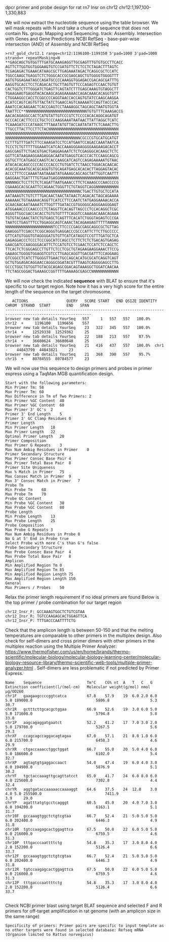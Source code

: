 dpcr primer and probe design for rat rn7 Insr on chr12
chr12:1,197,100-1,330,883

We will now extract the nucleotide sequence using the table browser. We will mask repeats with N and take a chunk of sequence that does not contain Ns. group: Mapping and Sequencing. track: Assembly. Intersection with Genes and Gene Predictions NCBI RefSeq - base-pair-wise intersection (AND) of Assembly and NCBI RefSeq
```
>rn7_gold_chr12.1 range=chr12:1196100-1199350 5'pad=1000 3'pad=1000 strand=+ repeatMasking=N
**GAGCAGCTGTGGTTTGATGCAAAGAGGTTGCGAGTTTGTGTGCCTTCACC
AGTTCTTGGTGGTGGGAAGTGTCCGATGTTCTCTCCTCTAGACTTTAGTC
TCGAGAGACTGAAACATAAGCGCTTGAGAAATAGACTCAGGCGCTCCATC
TGGCCAAGCTGAGGTCTCTGGGCACCGCGAGCAGCTGTGGGGTGGGGTTT
AGTGTGGAGAATAGCCAGATGCCCCAAAGGTGGAGACCGACAGCGATTTG
AAGGTGCACCTCCTCAGACACTGCTTAGTGTTCCCAGAGTCCAACTGTGT
CACTGGTCTTTGGGATCTGAGTTCAGTATCTTTGAGCAAAGTGTAGGCTT
TGAAGAAGTGAGGTACACAAGCAGAGAAAAACCAGACAAACACAGGTGTT
CTGGAAGGCCACCTCGGCCCCAGGTAACCACCAGTGTATCCAAGCAAGGA
ACATCCAGTCAGTGTTACTATCTGAACCAGTCAAAAATCCAGTTACCCAC
AAATCCACAAGAACTCACCGAGTCCTAAAAGGCTAGCAGCTAATGTGGTA
TAATTCC**NNNNNNNNNNNNNNNNNNNNNNNNNNNTGTGTTTCAAAGACCG
AACACAGAGGCCACTCATGTATTGTCCCGTCTCCCCACACAGGCAGATGT
GCCCACCACTTCCCCTGCTCCCAAGGAAATAATAACTTATTAGGCTCATC
TCAAAGATCCCATAAGCTTTAAATATGTTACCAATATATTCTCAAACTTG
TTGCCTTACTTCCTTCTACNNNNNNNNNNNNNNNNNNNNNNNNNNNNNNN
NNNNNNNNNNNNNNNNNNNNNNNNNNNNNNNNNNNNNNNNNNNNNNNNNN
NNNNNNNNNNNNNNNNNNNNNNNNNNNNNNNNNCGCCCGTGCATGCATGT
CCTTTGTTTGATCTTCCAAAGATCCTCCATGAATCCAGACCAAATAATCA
TCCCTCTGTTTTTGGAAATCATCACCAAAGGGAAGGGGAAGAAGACACCT
GAGCGAGTTCTGACGTGACTGAGGAGAATCTCTCGAGGGCACAAGCTCTC
GGTTCATAAGAAGGAAGAGGACAATATGAGGTCACCCACTCCAAGCAGCG
GGTGCTTCATGAGCCAAGTCACCAAGCATCAGTCCAGAGAAAAATGTAAC
ATACACACAGCCCCCACCCCACCCTGTGATCTCTAACCTGGACACAACAC
ACACGCAAATGCACGCAGGTGTGCAGATGAGCACACACTTAGGAGTACAC
ACCCTTTCCCAAAATAATAAAATATGAAAGCAGCAGCTATTGGTCAATTT
GAGGAACTGATTTTGTGAATGAGGNNNNNNNNNNNNNNNNNNNNNNNNNN
NNNNNGCTCCTTCTCTCAGATTAATGAAACCTTCTCAAAGCCCAACCCCG
CGAAAGCACGCAATTCCAGAACTGGGTTCTGTAGGTCAGGNNNNNNNNNN
NNNNNNNNNNNNNNNNNNNNNNNNNNNNNNNNNCTGACTTGTGCTCCATA
AATAAAGTCTGTCTTTGACAACTAACTATAACTCAGACACTAGCAGAAAA
AAAAAACTGTAAAAACAGGTTCATCCTTCCAATCTATGAGGAAAACACCA
GCAACAACAATAAAATCTTGGTTTGATACCGTGGGGGCAGGGAAGGGAGT
ATGGAAACCCCAACCCCTCTAGGTTCACAGTTAGCCCTCCACAGGCTCGC
AGGGTTGGCGACCACACCTGTGTGTTTTCAGGTCCAAAGACAAACAGAAA
TGTGTACGAACTATCTGTGAGCTCAGTTTCACATCTGGGTAGAGTCCCGA
TAATCCTGAGTTTCCTGGAGGCAGTCAAACTACAGAAGAGTTTTTANNNN
NNNNNNNNNNNNNNNNNNNNNTCCTTCCCCGAGCGAGCAGGCGCTGTTAG
GAAGGGTTCGACCTCGGCAGGGTGAGGACCCGCCCATTCTTCTTGCCCCC
GTTCATGTGGGTGTAGGGGATGTGTTCATCATAGGTCCGTTTGATGCTCA
GAGAGGACCCTCCCTCCCGGCATCCAGCCTCTTCTCTCTGACAGTGAGAG
GAACGATCCAAGGGGACATTCTCCATGTCCTCGAACTCCATCTCCAGCTC
TTCACTCTCGGGAGCCTTGTTCTCCTCGCTGTAGAAGAAGGAAACTTCCG
GAAAGCTGGGGTGGAGGTCGTCCTTGAGCAGGTTGACGATTTCCAGGAAG
GTCGGCCTCATCTTGGGGTTGAACTGCCAGCACATGCGCATCAGGTCAGT
GCTGTGGAGACAGGAACCAGGGCGGATACGTTTAAGTCAGGGGAGCCTTG
GCCCTGGCTGTGGTTGTACGCAGAGCGGACAGTAAAGGCTGGATCAACAA
TTCTAGCGGGACTGAAAGCCGGTTTTGAAAAGCGAGCCNNNNNNNNNNNN
```
We will now check the indicated **sequence** with BLAT to ensure that it's specific to our target region. Note how it has a very high score for the entire length of the sequence on the target chromosome.
```
   ACTIONS                 QUERY   SCORE START   END QSIZE IDENTITY  CHROM  STRAND  START       END   SPAN
------------------------------------------------------------------------------------------------------------
browser new tab details YourSeq   557     1   557   557   100.0%  chr12  +     1196100   1196656    557
browser new tab details YourSeq    23   322   345   557   100.0%  chr14  +    12529338  12529362     25
browser new tab details YourSeq    22   188   213   557    87.5%  chr14  +    36680624  36680648     25
browser new tab details YourSeq    21   416   437   557   100.0%  chr1   -    44843799  44843821     23
browser new tab details YourSeq    21   368   390   557    95.7%  chr15  +    80784555  80784577     23
```
We will now use this sequence to design primers and probes in primer express using a TaqMan MGB quantification design. 
```
Start with the following parameters:
Min Primer Tm: 58
Max Primer Tm: 60
Max Difference in Tm of Two Primers: 2
Min Primer %GC Content	40
Max Primer %GC Content	60
Max Primer 3' GC's	2
Primer 3' End Length	5
Primer 3' GC Clamp Residues	0
Primer Length	
Min Primer Length	18
Max Primer Length	22
Optimal Primer Length	20
Primer Composition	
Max Primer G Repeats	3
Max Num Ambig Residues in Primer	0
Primer Secondary Structure	
Max Primer Consec Base Pair	4
Max Primer Total Base Pair	8
Primer Site Uniqueness	
Max % Match in Primer	75
Max Consec Match in Primer	9
Max 3' Consec Match in Primer	7
Probe Tm	
Min Probe Tm	68
Max Probe Tm	70
Probe GC Content	
Min Probe %GC Content	30
Max Probe %GC Content	80
Probe Length	
Min Probe Length	13
Max Probe Length	25
Probe Composition	
Max Probe G Repeats	3
Max Num Ambig Residues in Probe	0
No G at 5' End in Probe	true
Select Probe with more C's than G's	false
Probe Secondary Structure	
Max Probe Consec Base Pair	4
Max Probe Total Base Pair	8
Amplicon	
Min Amplified Region Tm	0
Max Amplified Region Tm	85
Min Amplified Region Length	75
Max Amplified Region Length	150
General	
Max Primers / Probes	50
```
Relax the primer length requirement if no ideal primers are found
Below is the top primer / probe combination for our target region

```
chr12_Insr_F: GCCAAAGTGGCTCTGTCGTAA
chr12_Insr_R: TGTCCAAGAGCACTGGAGTTCA
chr12_Insr_P: TTTGACCCAATTTTCTG
```

Check that the amplicon length is between 50-150 and that the melting temperatures are comparable to other primers in the multiplex design. Also check for self-dimers and cross primer dimers with other primers in the multiplex reaction using the Multiple Primer Analyzer: https://www.thermofisher.com/us/en/home/brands/thermo-scientific/molecular-biology/molecular-biology-learning-center/molecular-biology-resource-library/thermo-scientific-web-tools/multiple-primer-analyzer.html . Self-dimers are less problematic if not predicted by Primer Express. 

```
Name  	Sequence                	Tm°C	CG%	nt	A	T	C	G	Extinction coefficient(l/(mol·cm)	Molecular weight(g/mol)	nmol	µg/OD260
chr1F 	gaagaagccccggtcatca     	67.8	57.9	19	6.0	2.0	6.0	5.0	189000.0                         	5806.8                 	5.3 	30.7
chr1R 	gctttcttgcacgctggaa     	66.9	52.6	19	3.0	6.0	5.0	5.0	171600.0                         	5794.8                 	5.8 	33.8
chr1P 	aagcagaggatgaatct       	52.2	41.2	17	7.0	3.0	2.0	5.0	179700.0                         	5267.5                 	5.6 	29.3
chrXF 	ccagcagccaggacagtagaa   	67.0	57.1	21	8.0	1.0	6.0	6.0	215700.0                         	6458.3                 	4.6 	29.9
chrXR 	ctgaccaaacctggctggat    	66.7	55.0	20	5.0	4.0	6.0	5.0	186600.0                         	6102.0                 	5.4 	32.7
chrXP 	agtagtgtgaggaccaact     	54.0	47.4	19	6.0	4.0	3.0	6.0	194900.0                         	5876.9                 	5.1 	30.2
chrYF 	tgctaccaaagttgcagttatcct	65.0	41.7	24	6.0	8.0	6.0	4.0	225600.0                         	7302.8                 	4.4 	32.4
chrYR 	aggtgataccaaaaaccaaaaggt	64.6	37.5	24	12.0	3.0	4.0	5.0	255500.0                         	7411.9                 	3.9 	29.0
chrYP 	agatttatgtgcctcagggt    	60.5	45.0	20	4.0	7.0	3.0	6.0	194200.0                         	6163.1                 	5.1 	31.7
chr10F	gccaaagtggctctgtcgtaa   	66.7	52.4	21	5.0	5.0	5.0	6.0	202400.0                         	6446.3                 	4.9 	31.8
chr10R	tgtccaagagcactggagttca  	67.5	50.0	22	6.0	5.0	5.0	6.0	216000.0                         	6759.5                 	4.6 	31.3
chr10P	tttgacccaattttctg       	54.8	35.3	17	3.0	8.0	4.0	2.0	152200.0                         	5126.4                 	6.6 	33.7
chr12F	gccaaagtggctctgtcgtaa   	66.7	52.4	21	5.0	5.0	5.0	6.0	202400.0                         	6446.3                 	4.9 	31.8
chr12R	tgtccaagagcactggagttca  	67.5	50.0	22	6.0	5.0	5.0	6.0	216000.0                         	6759.5                 	4.6 	31.3
chr12P	tttgacccaattttctg       	54.8	35.3	17	3.0	8.0	4.0	2.0	152200.0                         	5126.4                 	6.6 	33.7


```

Check NCBI primer blast using target BLAT sequence and selected F and R primers for off-target amplification in rat genome (with an amplicon size in the same range)
```
Specificity of primers: Primer pairs are specific to input template as no other targets were found in selected database: Refseq mRNA (Organism limited to Rattus norvegicus)
```

